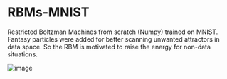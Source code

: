 # RBMs-MNIST
Restricted Boltzman Machines from scratch (Numpy) trained on MNIST. 
Fantasy particles were added for better scanning unwanted attractors in data space.
So the RBM is motivated to raise the energy for non-data situations.

![image](https://user-images.githubusercontent.com/85038909/208411626-06423dea-df76-4086-bfeb-e5d5d5e1d98f.png)
